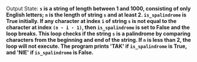 Output State: **`s` is a string of length between 1 and 1000, consisting of only English letters; `n` is the length of string `s` and at least 2. `is_spalindrome` is True initially. If any character at index `i` of string `s` is not equal to the character at index `(n - i - 1)`, then `is_spalindrome` is set to False and the loop breaks. This loop checks if the string `s` is a palindrome by comparing characters from the beginning and end of the string. If `n` is less than 2, the loop will not execute. The program prints 'TAK' if `is_spalindrome` is True, and 'NIE' if `is_spalindrome` is False.**